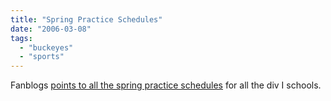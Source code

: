 ```yaml
---
title: "Spring Practice Schedules"
date: "2006-03-08"
tags: 
  - "buckeyes"
  - "sports"
---
```


Fanblogs [points to all the spring practice schedules](http://www.fanblogs.com/ncaa/006429.php) for all the div I schools.
